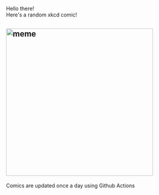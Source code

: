 Hello there! <br>Here's a random xkcd comic!<br>
## <img src="https://imgs.xkcd.com/comics/recipe_relativity.png" alt="meme" width="400"/><br>
Comics are updated once a day using Github Actions
